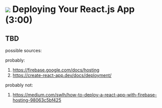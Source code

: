 # ![](https://ga-dash.s3.amazonaws.com/production/assets/logo-9f88ae6c9c3871690e33280fcf557f33.png) Deploying Your React.js App (3:00)
 

## TBD

possible sources: 

probably: 
1. https://firebase.google.com/docs/hosting
1. https://create-react-app.dev/docs/deployment/

probably not:
1. https://medium.com/swlh/how-to-deploy-a-react-app-with-firebase-hosting-98063c5bf425